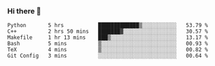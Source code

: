 ### Hi there 👋

<!--START_SECTION:waka-->

```text
Python       5 hrs           █████████████▒░░░░░░░░░░░   53.79 %
C++          2 hrs 50 mins   ███████▓░░░░░░░░░░░░░░░░░   30.57 %
Makefile     1 hr 13 mins    ███▒░░░░░░░░░░░░░░░░░░░░░   13.17 %
Bash         5 mins          ▒░░░░░░░░░░░░░░░░░░░░░░░░   00.93 %
TeX          4 mins          ▒░░░░░░░░░░░░░░░░░░░░░░░░   00.82 %
Git Config   3 mins          ░░░░░░░░░░░░░░░░░░░░░░░░░   00.64 %
```

<!--END_SECTION:waka-->
